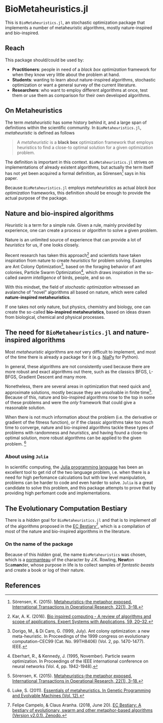 # BioMetaheuristics.jl

This is `BioMetaheuristics.jl`, an stochastic optimization package that implements
a number of metaheuristic algorithms, mostly nature-inspired and bio-inspired.

## Reach

This package should/could be used by:

- **Practitioners**: people in need of a _black box optimization_ framework for when they know very little about the problem at hand.
- **Students**: wanting to learn about nature-inspired algorithms, stochastic optimization or want a general survey of the current literature.
- **Researchers**: who want to employ different algorithms at once, test them or use them as comparison for their own developed algorithms.

## On Metaheuristics

The term _metaheuristic_ has some history behind it, and a large span of definitions
within the scientific community. In `BioMetaheuristics.jl`, _metaheuristic_ is defined as follows

>A _metaheuristic_ is a **black box** optimization framework that employs
>heuristics to find a close-to optimal solution for a given optimization
>problem.

The definition is important in this context. `BioMetaheuristics.jl` strives on implementations of
already existent algorithms, but actually the term itself has not yet been acquired a formal
definition, as Sörensen[^1] says in his paper.

Because `BioMetaheuristics.jl` employs _metaheuristics_ as actual _black box optimization_ frameworks,
this definition should be enough to provide the actual purpose of the package.

## Nature and bio-inspired algorithms

_Heuristic_ is a term for a simple rule. Given a rule, mainly provided by experience, one
can create a process or _algorithm_ to solve a given problem.

Nature is an unlimited source of experience that can provide a lot of _heuristics_ for us, if
one looks closely.

Recent research has taken this approach[^2] and scientists have taken inspiration from nature
to create _heuristics_ for problem solving. Examples are Ant Colony Optimization[^3], based on the
foraging behavior of ant colonies, Particle Swarm Optimization[^4], which draws inspiration in the
so-called _swarm intelligence_ of birds, people, and so on.

With this mindset, the field of _stochastic optimization_ witnessed an avalanche of "novel" algorithms
all based on nature, which were called **nature-inspired metaheuristics**.

If one takes not only nature, but physics, chemistry and biology, one can create the so-called
**bio-inspired metaheuristics**, based on ideas drawn from biological, chemical and physical processes.

## The need for `BioMetaheuristics.jl` and nature-inspired algorithms

Most _metaheuristic_ algorithms are _not_ very difficult to implement, and most of the time there
is already a package for it (e.g. [NiaPy](https://github.com/NiaOrg/NiaPy) for Python).

In general, these algorithms are not consistently used because there are more robust and exact algorithms out there,
such as the classics BFGS, L-BFGS, Gradient Descent and many more.

Nonetheless, there are several areas in optimization that need quick and approximate solutions, mostly because they
are unsolvable in finite time[^1]. Because of this, nature and bio-inspired algorithms rose to the top in some of these
problems and were the _only_ framework that could give a reasonable solution.

When there is not much information about the problem (i.e. the derivative or gradient of the fitness function),
or if the classic algorithms take too much time to converge, nature and bio-inspired algorithms tackle these types of
problems with randomness and _heuristics_, and having found a close-to optimal solution, more robust algorithms can be
applied to the given problem. [^5]

### About using `Julia`

In scientific computing, the [Julia programming language](https://julialang.org) has been an excellent tool to get rid of the
two language problem, i.e. when there is a need for high perfomance calculations but with low level manipulation, problems
can be harder to code and even harder to solve.
`Julia` is a great candidate to solve this problem, and this package attempts to prove that by providing high perfomant code and
implementations.

## The Evolutionary Computation Bestiary

There is a _hidden_ goal for `BioMetaheuristics.jl` and that is to implement _all_ of the algorithms proposed in the
[EC Bestiary](https://github.com/fcampelo/EC-Bestiary)[^6], which is a compilation of most of the nature and bio-inspired algorithms
in the literature.

### On the name of the package

Because of this _hidden_ goal, the name `BioMetaheuristics` was chosen, which is a [pormanteau](https://www.merriam-webster.com/dictionary/portmanteau)
of the character by J.K. Rowling, **Newt**on Sca**man**der, whose purpose in life is to collect samples of _fantastic beasts_ and create
a book or log of their nature.

## References

[^1]: Sörensen, K. (2015). [Metaheuristics-the metaphor exposed. International Transactions in Operational Research, 22(1), 3–18.](https://doi.org/10.1111/itor.12001)

[^2]: Kar, A. K. (2016). [Bio inspired computing - A review of algorithms and scope of applications. Expert Systems with Applications, 59, 20–32.](https://doi.org/10.1016/j.eswa.2016.04.018)

[^3]: Dorigo, M., & Di Caro, G. (1999, July). Ant colony optimization: a new meta-heuristic. In Proceedings of the 1999 congress on evolutionary computation-CEC99 (Cat. No. 99TH8406) (Vol. 2, pp. 1470-1477). IEEE.

[^4]: Eberhart, R., & Kennedy, J. (1995, November). Particle swarm optimization. In Proceedings of the IEEE international conference on neural networks (Vol. 4, pp. 1942-1948).

[^5]: Luke, S. (2011). [Essentials of metaheuristics. In Genetic Programming and Evolvable Machines (Vol. 12).](https://doi.org/10.1007/s10710-011-9139-0)

[^6]: Felipe Campelo, & Claus Aranha. (2018, June 20). [EC Bestiary: A bestiary of evolutionary, swarm and other metaphor-based algorithms (Version v2.0.1). Zenodo.](http://doi.org/10.5281/zenodo.1293352)